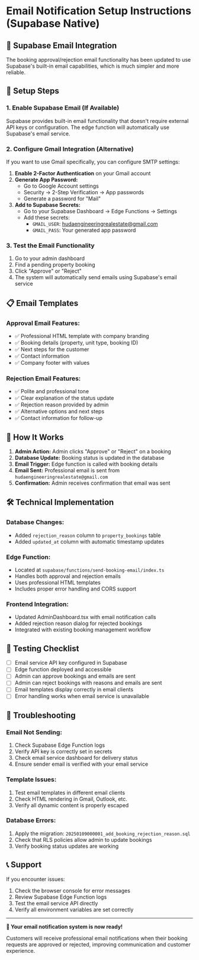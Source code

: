 # Email Notification Setup Instructions (Supabase Native)

## 📧 Supabase Email Integration

The booking approval/rejection email functionality has been updated to use Supabase's built-in email capabilities, which is much simpler and more reliable.

## 🔧 Setup Steps

### 1. Enable Supabase Email (If Available)

Supabase provides built-in email functionality that doesn't require external API keys or configuration. The edge function will automatically use Supabase's email service.

### 2. Configure Gmail Integration (Alternative)

If you want to use Gmail specifically, you can configure SMTP settings:

1. **Enable 2-Factor Authentication** on your Gmail account
2. **Generate App Password:**
   - Go to Google Account settings
   - Security → 2-Step Verification → App passwords
   - Generate a password for "Mail"
3. **Add to Supabase Secrets:**
   - Go to your Supabase Dashboard → Edge Functions → Settings
   - Add these secrets:
     - `GMAIL_USER`: hudaengineeringrealestate@gmail.com
     - `GMAIL_PASS`: Your generated app password

### 3. Test the Email Functionality

1. Go to your admin dashboard
2. Find a pending property booking
3. Click "Approve" or "Reject"
4. The system will automatically send emails using Supabase's email service

## 📋 Email Templates

### Approval Email Features:
- ✅ Professional HTML template with company branding
- ✅ Booking details (property, unit type, booking ID)
- ✅ Next steps for the customer
- ✅ Contact information
- ✅ Company footer with values

### Rejection Email Features:
- ✅ Polite and professional tone
- ✅ Clear explanation of the status update
- ✅ Rejection reason provided by admin
- ✅ Alternative options and next steps
- ✅ Contact information for follow-up

## 🔄 How It Works

1. **Admin Action:** Admin clicks "Approve" or "Reject" on a booking
2. **Database Update:** Booking status is updated in the database
3. **Email Trigger:** Edge function is called with booking details
4. **Email Sent:** Professional email is sent from `hudaengineeringrealestate@gmail.com`
5. **Confirmation:** Admin receives confirmation that email was sent

## 🛠️ Technical Implementation

### Database Changes:
- Added `rejection_reason` column to `property_bookings` table
- Added `updated_at` column with automatic timestamp updates

### Edge Function:
- Located at `supabase/functions/send-booking-email/index.ts`
- Handles both approval and rejection emails
- Uses professional HTML templates
- Includes proper error handling and CORS support

### Frontend Integration:
- Updated AdminDashboard.tsx with email notification calls
- Added rejection reason dialog for rejected bookings
- Integrated with existing booking management workflow

## 🧪 Testing Checklist

- [ ] Email service API key configured in Supabase
- [ ] Edge function deployed and accessible
- [ ] Admin can approve bookings and emails are sent
- [ ] Admin can reject bookings with reasons and emails are sent
- [ ] Email templates display correctly in email clients
- [ ] Error handling works when email service is unavailable

## 🔧 Troubleshooting

### Email Not Sending:
1. Check Supabase Edge Function logs
2. Verify API key is correctly set in secrets
3. Check email service dashboard for delivery status
4. Ensure sender email is verified with your email service

### Template Issues:
1. Test email templates in different email clients
2. Check HTML rendering in Gmail, Outlook, etc.
3. Verify all dynamic content is properly escaped

### Database Errors:
1. Apply the migration: `20250109000001_add_booking_rejection_reason.sql`
2. Check that RLS policies allow admin to update bookings
3. Verify booking status updates are working

## 📞 Support

If you encounter issues:
1. Check the browser console for error messages
2. Review Supabase Edge Function logs
3. Test the email service API directly
4. Verify all environment variables are set correctly

---

**🎯 Your email notification system is now ready!**

Customers will receive professional email notifications when their booking requests are approved or rejected, improving communication and customer experience.